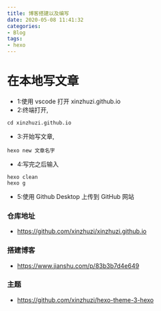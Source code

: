 ```yaml
---
title: 博客搭建以及编写
date: 2020-05-08 11:41:32
categories:
- Blog
tags:
- hexo
---
```


# 在本地写文章

* 1:使用 vscode 打开 xinzhuzi.github.io
* 2:终端打开, 
```
cd xinzhuzi.github.io
```
* 3:开始写文章,
```
hexo new 文章名字
```
* 4:写完之后输入
```
hexo clean
hexo g
```
* 5:使用 Github Desktop 上传到 GitHub 网站

### 仓库地址
* https://github.com/xinzhuzi/xinzhuzi.github.io

### 搭建博客
* https://www.jianshu.com/p/83b3b7d4e649

### 主题
* https://github.com/xinzhuzi/hexo-theme-3-hexo